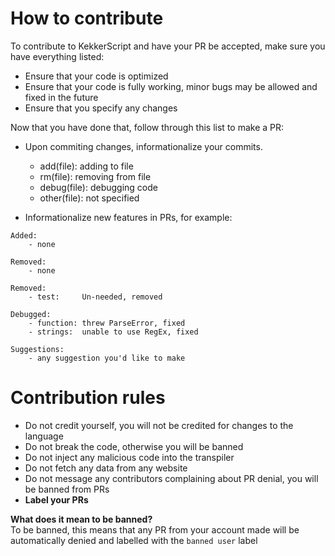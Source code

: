 # How to contribute
To contribute to KekkerScript and have your PR be accepted, make sure you have everything listed:
* Ensure that your code is optimized
* Ensure that your code is fully working, minor bugs may be allowed and fixed in the future
* Ensure that you specify any changes

Now that you have done that, follow through this list to make a PR:
* Upon commiting changes, informationalize your commits.
    - add(file): adding to file
    - rm(file): removing from file
    - debug(file): debugging code
    - other(file): not specified

* Informationalize new features in PRs, for example:
```
Added:
    - none

Removed:
    - none

Removed:
    - test:     Un-needed, removed

Debugged:
    - function: threw ParseError, fixed
    - strings:  unable to use RegEx, fixed

Suggestions:
    - any suggestion you'd like to make
```

# Contribution rules
* Do not credit yourself, you will not be credited for changes to the language
* Do not break the code, otherwise you will be banned
* Do not inject any malicious code into the transpiler
* Do not fetch any data from any website
* Do not message any contributors complaining about PR denial, you will be banned from PRs
* __Label your PRs__

**What does it mean to be banned?**<br>
To be banned, this means that any PR from your account made will be automatically denied and labelled with the `banned user` label